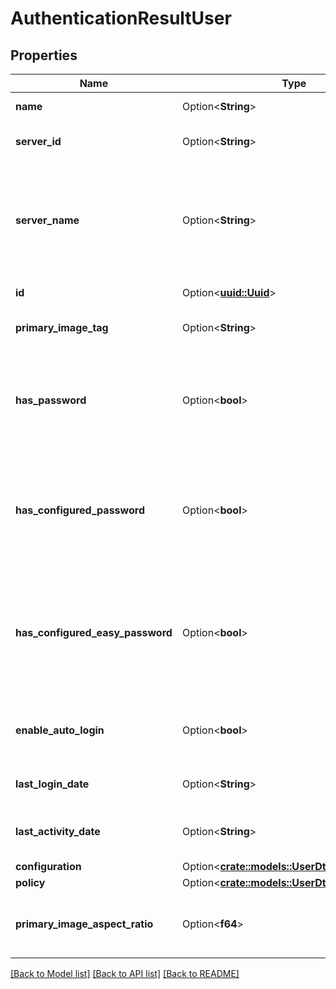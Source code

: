 # AuthenticationResultUser

## Properties

Name | Type | Description | Notes
------------ | ------------- | ------------- | -------------
**name** | Option<**String**> | Gets or sets the name. | [optional]
**server_id** | Option<**String**> | Gets or sets the server identifier. | [optional]
**server_name** | Option<**String**> | Gets or sets the name of the server.  This is not used by the server and is for client-side usage only. | [optional]
**id** | Option<[**uuid::Uuid**](uuid::Uuid.md)> | Gets or sets the id. | [optional]
**primary_image_tag** | Option<**String**> | Gets or sets the primary image tag. | [optional]
**has_password** | Option<**bool**> | Gets or sets a value indicating whether this instance has password. | [optional]
**has_configured_password** | Option<**bool**> | Gets or sets a value indicating whether this instance has configured password. | [optional]
**has_configured_easy_password** | Option<**bool**> | Gets or sets a value indicating whether this instance has configured easy password. | [optional]
**enable_auto_login** | Option<**bool**> | Gets or sets whether async login is enabled or not. | [optional]
**last_login_date** | Option<**String**> | Gets or sets the last login date. | [optional]
**last_activity_date** | Option<**String**> | Gets or sets the last activity date. | [optional]
**configuration** | Option<[**crate::models::UserDtoConfiguration**](UserDto_Configuration.md)> |  | [optional]
**policy** | Option<[**crate::models::UserDtoPolicy**](UserDto_Policy.md)> |  | [optional]
**primary_image_aspect_ratio** | Option<**f64**> | Gets or sets the primary image aspect ratio. | [optional]

[[Back to Model list]](../README.md#documentation-for-models) [[Back to API list]](../README.md#documentation-for-api-endpoints) [[Back to README]](../README.md)


